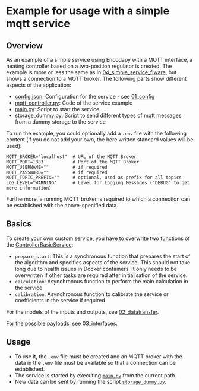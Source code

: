 # Example for usage with a simple mqtt service

## Overview

As an example of a simple service using Encodapy with a MQTT interface, a heating controller based on a two-position regulator is created. The example is more or less the same as in [04_simple_service_fiware](./../04_simple_service_fiware/), but shows a connection to a MQTT broker. The following parts show different aspects of the application:

- [config.json](./config.json): Configuration for the service - see [01_config](./../01_config/)
- [mqtt_controller.py](./mqtt_controller.py): Code of the service example
- [main.py](./main.py): Script to start the service
- [storage_dummy.py](./storage_dummy.py): Script to send different types of mqtt messages from a dummy storage to the service

To run the example, you could optionally add a `.env` file with the following content (if you do not add your own, the here written standard values will be used):

```env
MQTT_BROKER="localhost"  # URL of the MQTT Broker
MQTT_PORT=1883           # Port of the MQTT Broker
MQTT_USERNAME=""         # if required
MQTT_PASSWORD=""         # if required
MQTT_TOPIC_PREFIX=""     # optional, used as prefix for all topics 
LOG_LEVEL="WARNING"      # Level for Logging Messages ("DEBUG" to get more information)
```

Furthermore, a running MQTT broker is required to which a connection can be established with the above-specified data.

## Basics

To create your own custom service, you have to overwrite two functions of the [ControllerBasicService](./../../encodapy/service/basic_service.py):

- `prepare_start`: This is a synchronous function that prepares the start of the algorithm and specifies aspects of the service. This should not take long due to health issues in Docker containers. It only needs to be overwritten if other tasks are required after initialisation of the service.
- `calculation`: Asynchronous function to perform the main calculation in the service
- `calibration`: Asynchronous function to calibrate the service or coefficients in the service if required

For the models of the inputs and outputs, see [02_datatransfer](./../02_datatransfer/).

For the possible payloads, see [03_interfaces](./../03_interfaces/).

## Usage
- To use it, the `.env` file must be created and an MQTT broker with the data in the `.env` file must be available so that a connection can be established.
- The service is started by executing [`main.py`](./main.py) from the current path.
- New data can be sent by running the script [`storage_dummy.py`](./storage_dummy.py).